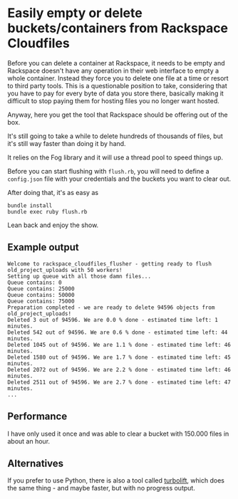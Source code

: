 # Easily empty or delete buckets/containers from Rackspace Cloudfiles

Before you can delete a container at Rackspace, it needs to be empty and Rackspace doesn't have any operation in their web interface to empty a whole container. Instead they force you to delete one file at a time or resort to third party tools. This is a questionable position to take, considering that you have to pay for every byte of data you store there, basically making it difficult to stop paying them for hosting files you no longer want hosted.

Anyway, here you get the tool that Rackspace should be offering out of the box.

It's still going to take a while to delete hundreds of thousands of files, but it's still way faster than doing it by hand.

It relies on the Fog library and it will use a thread pool to speed things up.

Before you can start flushing with `flush.rb`, you will need to define a `config.json` file with your credentials and the buckets you want to clear out.

After doing that, it's as easy as

    bundle install
    bundle exec ruby flush.rb

Lean back and enjoy the show.

## Example output

    Welcome to rackspace_cloudfiles_flusher - getting ready to flush old_project_uploads with 50 workers!
    Setting up queue with all those damn files...
    Queue contains: 0
    Queue contains: 25000
    Queue contains: 50000
    Queue contains: 75000
    Preparation completed - we are ready to delete 94596 objects from old_project_uploads!
    Deleted 3 out of 94596. We are 0.0 % done - estimated time left: 1 minutes.
    Deleted 542 out of 94596. We are 0.6 % done - estimated time left: 44 minutes.
    Deleted 1045 out of 94596. We are 1.1 % done - estimated time left: 46 minutes.
    Deleted 1580 out of 94596. We are 1.7 % done - estimated time left: 45 minutes.
    Deleted 2072 out of 94596. We are 2.2 % done - estimated time left: 46 minutes.
    Deleted 2511 out of 94596. We are 2.7 % done - estimated time left: 47 minutes.
    ...

## Performance

I have only used it once and was able to clear a bucket with 150.000 files in about an hour.


## Alternatives

If you prefer to use Python, there is also a tool called [turbolift](https://community.rackspace.com/products/f/25/t/1796), which does the same thing - and maybe faster, but with no progress output.
